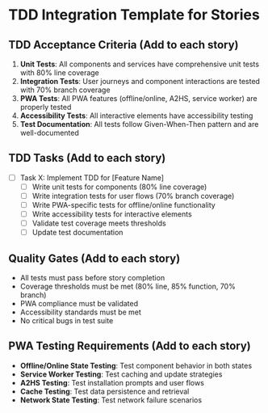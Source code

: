 # TDD Integration Template for Stories

## TDD Acceptance Criteria (Add to each story)
1. **Unit Tests**: All components and services have comprehensive unit tests with 80% line coverage
2. **Integration Tests**: User journeys and component interactions are tested with 70% branch coverage
3. **PWA Tests**: All PWA features (offline/online, A2HS, service worker) are properly tested
4. **Accessibility Tests**: All interactive elements have accessibility testing
5. **Test Documentation**: All tests follow Given-When-Then pattern and are well-documented

## TDD Tasks (Add to each story)
- [ ] Task X: Implement TDD for [Feature Name]
  - [ ] Write unit tests for components (80% line coverage)
  - [ ] Write integration tests for user flows (70% branch coverage)
  - [ ] Write PWA-specific tests for offline/online functionality
  - [ ] Write accessibility tests for interactive elements
  - [ ] Validate test coverage meets thresholds
  - [ ] Update test documentation

## Quality Gates (Add to each story)
- All tests must pass before story completion
- Coverage thresholds must be met (80% line, 85% function, 70% branch)
- PWA compliance must be validated
- Accessibility standards must be met
- No critical bugs in test suite

## PWA Testing Requirements (Add to each story)
- **Offline/Online State Testing**: Test component behavior in both states
- **Service Worker Testing**: Test caching and update strategies
- **A2HS Testing**: Test installation prompts and user flows
- **Cache Testing**: Test data persistence and retrieval
- **Network State Testing**: Test network failure scenarios
